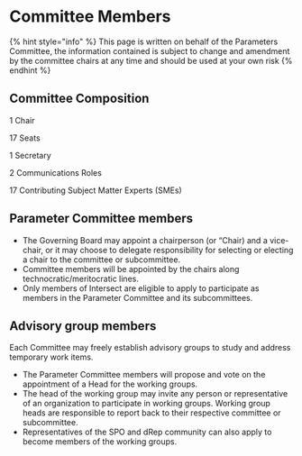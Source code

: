 # Committee Members

{% hint style="info" %}
This page is written on behalf of the Parameters Committee, the information contained is subject to change and amendment by the committee chairs at any time and should be used at your own risk
{% endhint %}

## Committee Composition

1 Chair

17 Seats

1 Secretary

2 Communications Roles

17 Contributing Subject Matter Experts (SMEs)

##

## Parameter Committee members

* The Governing Board may appoint a chairperson (or “Chair) and a vice-chair, or it may choose to delegate responsibility for selecting or electing a chair to the committee or subcommittee.
* Committee members will be appointed by the chairs along technocratic/meritocratic lines.
* Only members of Intersect are eligible to apply to participate as members in the Parameter Committee and its subcommittees.

## Advisory group members

Each Committee may freely establish advisory groups to study and address temporary work items.

* The Parameter Committee members will propose and vote on the appointment of a Head for the working groups.
* The head of the working group may invite any person or representative of an organization to participate in working groups. Working group heads are responsible to report back to their respective committee or subcommittee.
* Representatives of the SPO and dRep community can also apply to become members of the working groups.
